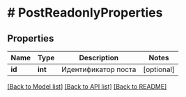 # # PostReadonlyProperties

## Properties

Name | Type | Description | Notes
------------ | ------------- | ------------- | -------------
**id** | **int** | Идентификатор поста | [optional] 

[[Back to Model list]](../../README.md#documentation-for-models) [[Back to API list]](../../README.md#documentation-for-api-endpoints) [[Back to README]](../../README.md)


